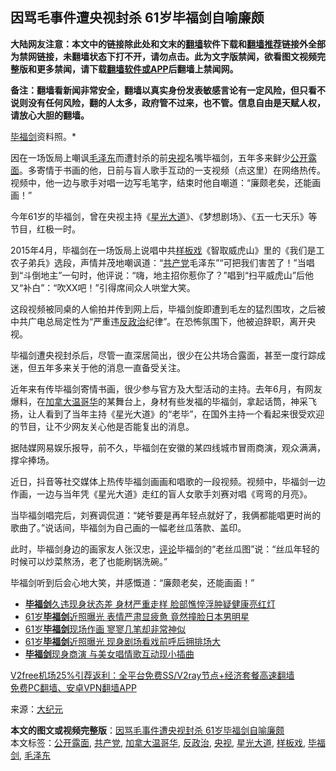  <h2>因骂毛事件遭央视封杀 61岁毕福剑自喻廉颇</h2> <p class="notice"><b>大陆网友注意：本文中的链接除此处和文末的<a href="https://github.com/bannedbook/fanqiang" >翻墙</a>软件下载和<a href="https://github.com/killgcd/justmysocks/blob/master/README.md">翻墙推荐</a>链接外全部为禁网链接，未翻墙状态下打不开，请勿点击。此为文字版禁闻，欲看图文视频完整版和更多禁闻，请下载<a href="https://github.com/bannedbook/fanqiang">翻墙软件或APP</a>后翻墙上禁闻网。</p><p>备注：翻墙看新闻非常安全，翻墙以真实身份发表敏感言论有一定风险，但只看不说则没有任何风险，翻的人太多，政府管不过来，也不管。信息自由是天赋人权，请放心大胆的翻墙。</b></p>  <div class="entry"> <p id="conimg"><a href="https://www.bannedbook.org/bnews/tag/%e6%af%95%e7%a6%8f%e5%89%91/" class="st_tag internal_tag" rel="tag" title="标签 毕福剑 下的日志">毕福剑</a>资料照。*</p> <p>因在一场饭局上嘲讽<a href="https://www.bannedbook.org/bnews/tag/%e6%af%9b%e6%b3%bd%e4%b8%9c/" class="st_tag internal_tag" rel="tag" title="标签 毛泽东 下的日志">毛泽东</a>而遭封杀的前<a href="https://www.bannedbook.org/bnews/tag/%e5%a4%ae%e8%a7%86/" class="st_tag internal_tag" rel="tag" title="标签 央视 下的日志">央视</a>名嘴毕福剑，五年多来鲜少<a href="https://www.bannedbook.org/bnews/tag/%E5%85%AC%E5%BC%80%E9%9C%B2%E9%9D%A2/" class="st_tag internal_tag" rel="tag" title="标签 公开露面 下的日志">公开露面</a>。多寄情于书画的他，日前与盲人歌手互动的一支视频（点这里）在网络热传。视频中，他一边与歌手对唱一边写毛笔字，结束时他自嘲道：“廉颇老矣，还能画画！”</p> <p>今年61岁的毕福剑，曾在央视主持《<a href="https://www.bannedbook.org/bnews/tag/%e6%98%9f%e5%85%89%e5%a4%a7%e9%81%93/" class="st_tag internal_tag" rel="tag" title="标签 星光大道 下的日志">星光大道</a>》、《梦想剧场》、《五一七天乐》等节目，红极一时。</p> <p>2015年4月，毕福剑在一场饭局上说唱中共<a href="https://www.bannedbook.org/bnews/tag/%e6%a0%b7%e6%9d%bf%e6%88%8f/" class="st_tag internal_tag" rel="tag" title="标签 样板戏 下的日志">样板戏</a>《智取威虎山》里的《我们是工农子弟兵》选段，声情并茂地嘲讽道：“<a href="https://www.bannedbook.org/bnews/tag/%e5%85%b1%e4%ba%a7%e5%85%9a/" class="st_tag internal_tag" rel="tag" title="标签 共产党 下的日志">共产党</a>毛泽东”“可把我们害苦了！”当唱到“斗倒地主”一句时，他评说：“嗨，地主招你惹你了？”唱到“扫平威虎山”后他又“补白”：“吹XX吧！”引得席间众人哄堂大笑。</p>  <p>这段视频被同桌的人偷拍并传到网上后，毕福剑旋即遭到毛左的猛烈围攻，之后被中共广电总局定性为“严重违<a href="https://www.bannedbook.org/bnews/tag/%E5%8F%8D%E6%94%BF%E6%B2%BB/" class="st_tag internal_tag" rel="tag" title="标签 反政治 下的日志">反政治</a>纪律”。在恐怖氛围下，他被迫辞职，离开央视。</p> <p>毕福剑遭央视封杀后，尽管一直深居简出，很少在公共场合露面，甚至一度行踪成迷，但五年多来关于他的消息一直备受关注。</p> <p>近年来有传毕福剑寄情书画，很少参与官方及大型活动的主持。去年6月，有网友爆料，在<a href="https://www.bannedbook.org/bnews/tag/%E5%8A%A0%E6%8B%BF%E5%A4%A7%E6%B8%A9%E5%93%A5%E5%8D%8E/" class="st_tag internal_tag" rel="tag" title="标签 加拿大温哥华 下的日志">加拿大温哥华</a>的某舞台上，身材有些发福的毕福剑，拿起话筒，神采飞扬，让人看到了当年主持《星光大道》的“老毕”，在国外主持一个看起来很受欢迎的节目，让不少网友关心他是否能复出的消息。</p> <p>据陆媒网易娱乐报导，前不久，毕福剑在安徽的某四线城市冒雨商演，观众满满，撑伞捧场。</p>  <p>近日，抖音等社交媒体上热传毕福剑画画和唱歌的一段视频。视频中，毕福剑一边作画，一边与当年凭《星光大道》走红的盲人女歌手刘赛对唱《弯弯的月亮》。</p> <p>当毕福剑唱完后，刘赛调侃道：“姥爷要是再年轻点就好了，我俩都能唱更时尚的歌曲了。”说话间，毕福剑为自己画的一幅老丝瓜落款、盖印。</p> <p>此时，毕福剑身边的画家友人张汉忠，<span class='wp_keywordlink_affiliate'><a href="https://www.bannedbook.org/bnews/comments/" title="新闻评论" target="_blank">评论</a></span>毕福剑的“老丝瓜图”说：“丝瓜年轻的时候可以炒菜熬汤，老了也能刷锅洗碗。”</p> <p>毕福剑听到后会心地大笑，并感慨道：“廉颇老矣，还能画画！”</p>  <ul class='op-related-articles' title='相关阅读'> <li><a href='https://www.bannedbook.org/bnews/yule/20201130/1439268.html' target='_blank'><b>毕福剑</b>久违现身状态差 身材严重走样 脸部憔悴浮肿疑健康亮红灯</a></li> <li><a href='https://www.bannedbook.org/bnews/yule/20201122/1434989.html' target='_blank'>61岁<b>毕福剑</b>近照曝光 表情严肃显疲惫 竟然撞脸日本男明星</a></li> <li><a href='https://www.bannedbook.org/bnews/yule/20201120/1433882.html' target='_blank'>61岁<b>毕福剑</b>现场作画 寥寥几笔却非常神似</a></li> <li><a href='https://www.bannedbook.org/bnews/yule/20201001/1406173.html' target='_blank'>61岁<b>毕福剑</b>近照曝光 现身剧场看戏前呼后拥排场大</a></li> <li><a href='https://www.bannedbook.org/bnews/yule/20200914/1396234.html' target='_blank'><b>毕福剑</b>现身商演 与美女唱情歌互动现小插曲</a></li> </ul> <p class="texttj"> <a href="https://www.bannedbook.org/forum23/topic22702.html" target="_blank">V2free机场25%引荐返利：全平台免费SS/V2ray节点+经济套餐高速翻墙</a><br/> <a href="https://github.com/bannedbook/fanqiang/wiki/%E7%A6%81%E9%97%BB%E7%BD%91%E5%AE%89%E5%8D%93%E7%BF%BB%E5%A2%99%E6%96%B0%E9%97%BBAPP" target="_blank">免费PC翻墙、安卓VPN翻墙APP</a></p><p> 来源：<span class='wp_keywordlink_affiliate'><a href="http://www.epochtimes.com/" title="大纪元" target="_blank">大纪元</a></span> </p><a name='sharetosocial'></a>       <div><b>本文的图文或视频完整版</b>：<a href='https://www.bannedbook.org/bnews/cbnews/20201212/1446248.html'>因骂毛事件遭央视封杀 61岁毕福剑自喻廉颇</a></div>  </div><!--END ENTRY--> <div class="postfooter"> <div>本文标签：<a href="https://www.bannedbook.org/bnews/tag/%E5%85%AC%E5%BC%80%E9%9C%B2%E9%9D%A2/" rel="tag">公开露面</a>, <a href="https://www.bannedbook.org/bnews/tag/%e5%85%b1%e4%ba%a7%e5%85%9a/" rel="tag">共产党</a>, <a href="https://www.bannedbook.org/bnews/tag/%E5%8A%A0%E6%8B%BF%E5%A4%A7%E6%B8%A9%E5%93%A5%E5%8D%8E/" rel="tag">加拿大温哥华</a>, <a href="https://www.bannedbook.org/bnews/tag/%E5%8F%8D%E6%94%BF%E6%B2%BB/" rel="tag">反政治</a>, <a href="https://www.bannedbook.org/bnews/tag/%e5%a4%ae%e8%a7%86/" rel="tag">央视</a>, <a href="https://www.bannedbook.org/bnews/tag/%e6%98%9f%e5%85%89%e5%a4%a7%e9%81%93/" rel="tag">星光大道</a>, <a href="https://www.bannedbook.org/bnews/tag/%e6%a0%b7%e6%9d%bf%e6%88%8f/" rel="tag">样板戏</a>, <a href="https://www.bannedbook.org/bnews/tag/%e6%af%95%e7%a6%8f%e5%89%91/" rel="tag">毕福剑</a>, <a href="https://www.bannedbook.org/bnews/tag/%e6%af%9b%e6%b3%bd%e4%b8%9c/" rel="tag">毛泽东</a></div>  </div><!--END POSTFOOTER--> 
